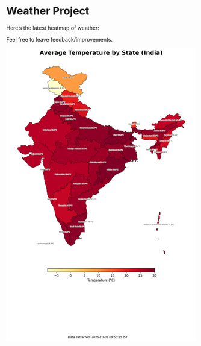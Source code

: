 # Weather Project

Here’s the latest heatmap of weather:

Feel free to leave feedback/improvements.

![India Heatmap](docs/assets/india_heatmap.png?v=DCAC15)
